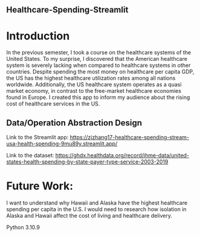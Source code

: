 ## Healthcare-Spending-Streamlit

# Introduction

In the previous semester, I took a course on the healthcare systems of the United States. To my surprise, I discovered that the American healthcare system is severely lacking when compared to healthcare systems in other countries. Despite spending the most money on healthcare per capita GDP, the US has the highest healthcare utilization rates among all nations worldwide. Additionally, the US healthcare system operates as a quasi market economy, in contrast to the free-market healthcare economies found in Europe. I created this app to inform my audience about the rising cost of healthcare services in the US.

## Data/Operation Abstraction Design
 
Link to the Streamlit app: https://zjzhang17-healthcare-spending-stream-usa-health-spending-9mu89y.streamlit.app/

Link to the dataset: https://ghdx.healthdata.org/record/ihme-data/united-states-health-spending-by-state-payer-type-service-2003-2019


# Future Work: 
I want to understand why Hawaii and Alaska have the highest healthcare spending per capita in the U.S. I would need to research how isolation in Alaska and Hawaii affect the cost of living and healthcare delivery.

Python 3.10.9
